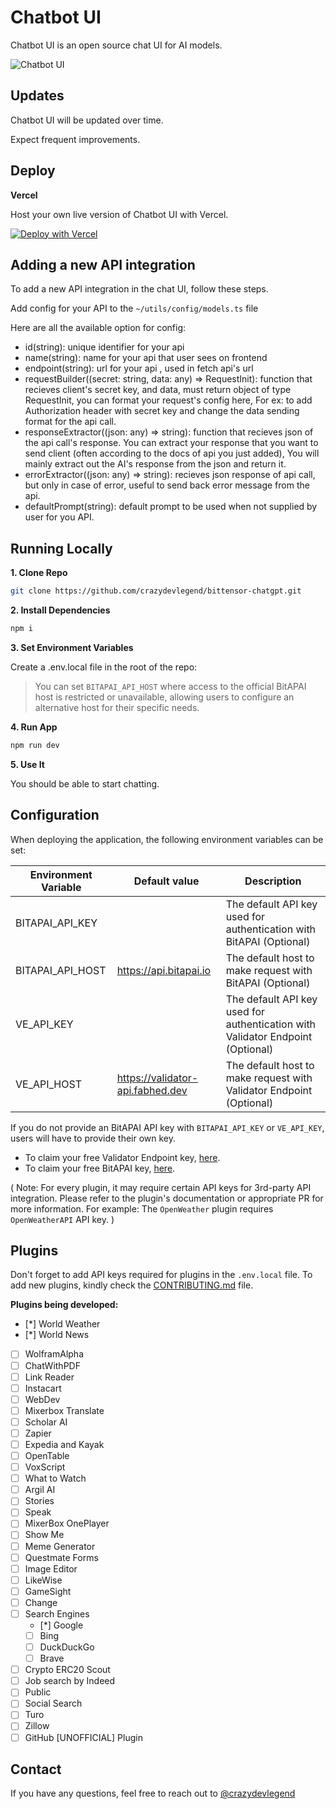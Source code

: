 # Chatbot UI

Chatbot UI is an open source chat UI for AI models.

![Chatbot UI](./public/screenshots/home.png)

## Updates

Chatbot UI will be updated over time.

Expect frequent improvements.

## Deploy

**Vercel**

Host your own live version of Chatbot UI with Vercel.

[![Deploy with Vercel](https://vercel.com/button)](https://vercel.com/new/clone?repository-url=https%3A%2F%2Fgithub.com%2Fcrazydevlegend%2Fbittensor-chatgpt)

## Adding a new API integration

To add a new API integration in the chat UI, follow these steps.

Add config for your API to the `~/utils/config/models.ts` file

Here are all the available option for config:

- id(string): unique identifier for your api
- name(string): name for your api that user sees on frontend
- endpoint(string): url for your api , used in fetch api's url
- requestBuilder((secret: string, data: any) => RequestInit): function that recieves client's secret key, and data, must return object of type RequestInit, you can format your request's config here, For ex: to add Authorization header with secret key and change the data sending format for the api call.
- responseExtractor((json: any) => string): function that recieves json of the api call's response. You can extract your response that you want to send client (often according to the docs of api you just added), You will mainly extract out the AI's response from the json and return it.
- errorExtractor((json: any) => string): recieves json response of api call, but only in case of error, useful to send back error message from the api.
- defaultPrompt(string): default prompt to be used when not supplied by user for you API.

## Running Locally

**1. Clone Repo**

```bash
git clone https://github.com/crazydevlegend/bittensor-chatgpt.git
```

**2. Install Dependencies**

```bash
npm i
```

**3. Set Environment Variables**

Create a .env.local file in the root of the repo:

> You can set `BITAPAI_API_HOST` where access to the official BitAPAI host is restricted or unavailable, allowing users to configure an alternative host for their specific needs.

**4. Run App**

```bash
npm run dev
```

**5. Use It**

You should be able to start chatting.

## Configuration

When deploying the application, the following environment variables can be set:

| Environment Variable | Default value                    | Description                                                                    |
| -------------------- | -------------------------------- | ------------------------------------------------------------------------------ |
| BITAPAI_API_KEY      |                                  | The default API key used for authentication with BitAPAI (Optional)            |
| BITAPAI_API_HOST     | https://api.bitapai.io           | The default host to make request with BitAPAI (Optional)                       |
| VE_API_KEY           |                                  | The default API key used for authentication with Validator Endpoint (Optional) |
| VE_API_HOST          | https://validator-api.fabhed.dev | The default host to make request with Validator Endpoint (Optional)            |

If you do not provide an BitAPAI API key with `BITAPAI_API_KEY` or `VE_API_KEY`, users will have to provide their own key.

- To claim your free Validator Endpoint key, [here](https://validator.fabhed.dev/).
- To claim your free BitAPAI key, [here](https://app.bitapai.io).

(
Note: For every plugin, it may require certain API keys for 3rd-party API integration. Please refer to the plugin's documentation or appropriate PR for more information.
For example: The `OpenWeather` plugin requires `OpenWeatherAPI` API key.
)

## Plugins

Don't forget to add API keys required for plugins in the `.env.local` file.
To add new plugins, kindly check the [CONTRIBUTING.md](./CONTRIBUTING.md) file.

**Plugins being developed:**

- [*] World Weather
- [*] World News
- [ ] WolframAlpha
- [ ] ChatWithPDF
- [ ] Link Reader
- [ ] Instacart
- [ ] WebDev
- [ ] Mixerbox Translate
- [ ] Scholar AI
- [ ] Zapier
- [ ] Expedia and Kayak
- [ ] OpenTable
- [ ] VoxScript
- [ ] What to Watch
- [ ] Argil AI
- [ ] Stories
- [ ] Speak
- [ ] MixerBox OnePlayer
- [ ] Show Me
- [ ] Meme Generator
- [ ] Questmate Forms
- [ ] Image Editor
- [ ] LikeWise
- [ ] GameSight
- [ ] Change
- [ ] Search Engines
  - [*] Google
  - [ ] Bing
  - [ ] DuckDuckGo
  - [ ] Brave
- [ ] Crypto ERC20 Scout
- [ ] Job search by Indeed
- [ ] Public
- [ ] Social Search
- [ ] Turo
- [ ] Zillow
- [ ] GitHub [UNOFFICIAL] Plugin

## Contact

If you have any questions, feel free to reach out to [@crazydevlegend](https://github.com/crazydevlegend)
